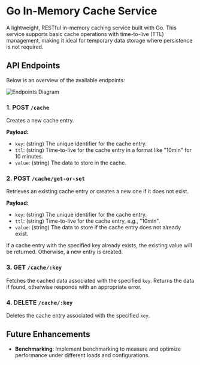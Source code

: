 # Go In-Memory Cache Service

A lightweight, RESTful in-memory caching service built with Go. This service supports basic cache operations with time-to-live (TTL) management, making it ideal for temporary data storage where persistence is not required.

## API Endpoints

Below is an overview of the available endpoints:

![Endpoints Diagram](https://github.com/user-attachments/assets/934a357c-b02e-4c1f-9d36-f32ca4a11a5d)

### 1. **POST** `/cache`

Creates a new cache entry.

**Payload:**
- `key`: (string) The unique identifier for the cache entry.
- `ttl`: (string) Time-to-live for the cache entry in a format like "10min" for 10 minutes.
- `value`: (string) The data to store in the cache.

### 2. **POST** `/cache/get-or-set`

Retrieves an existing cache entry or creates a new one if it does not exist.

**Payload:**
- `key`: (string) The unique identifier for the cache entry.
- `ttl`: (string) Time-to-live for the cache entry, e.g., "10min".
- `value`: (string) The data to store if the cache entry does not already exist.

If a cache entry with the specified key already exists, the existing value will be returned. Otherwise, a new entry is created.

### 3. **GET** `/cache/:key`

Fetches the cached data associated with the specified `key`. Returns the data if found, otherwise responds with an appropriate error.

### 4. **DELETE** `/cache/:key`

Deletes the cache entry associated with the specified `key`.

## Future Enhancements

- **Benchmarking**: Implement benchmarking to measure and optimize performance under different loads and configurations.
